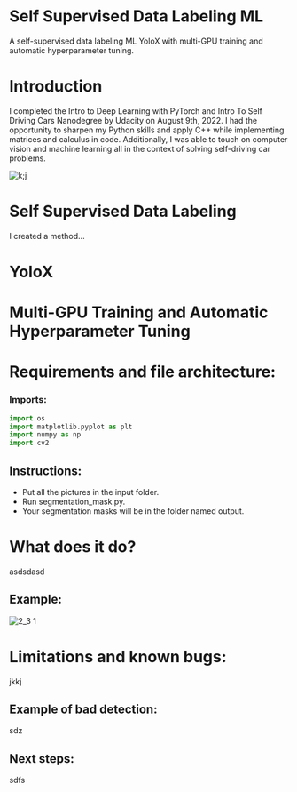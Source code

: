 # Self Supervised Data Labeling ML
A self-supervised data labeling ML YoloX with multi-GPU training and automatic hyperparameter tuning.
# Introduction
I completed the Intro to Deep Learning with PyTorch and Intro To Self Driving Cars Nanodegree by Udacity on August 9th, 2022. I had the opportunity to sharpen my Python skills and apply C++ while implementing matrices and calculus in code. Additionally, I was able to touch on computer vision and machine learning all in the context of solving self-driving car problems.

![k;j](https://user-images.githubusercontent.com/86870298/183752079-14f63e23-31ed-4200-aea0-d924909e9557.png)

# Self Supervised Data Labeling
I created a method...

# YoloX

# Multi-GPU Training and Automatic Hyperparameter Tuning

# Requirements and file architecture:
### Imports:
```python
import os
import matplotlib.pyplot as plt
import numpy as np
import cv2
```
## Instructions:
- Put all the pictures in the input folder. 
- Run segmentation_mask.py.
- Your segmentation masks will be in the folder named output.

# What does it do?
asdsdasd

## Example:

![2_3 1](https://user-images.githubusercontent.com/86870298/180622921-41e9b082-9fb9-4ad9-a46e-7acd7e16bcc7.png)

# Limitations and known bugs:
jkkj

## Example of bad detection:
sdz

## Next steps:
sdfs
